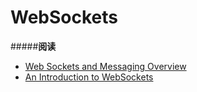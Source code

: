 # WebSockets

#####**阅读**
- [Web Sockets and Messaging Overview](http://html5index.org/Web%20Sockets%20and%20Messaging%20-%20Overview.html)
- [An Introduction to WebSockets](http://blog.teamtreehouse.com/an-introduction-to-websockets)